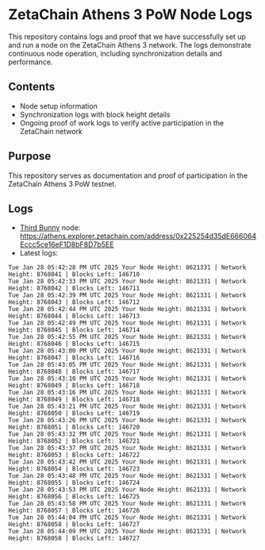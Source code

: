 # ZetaChain Athens 3 PoW Node Logs
This repository contains logs and proof that we have successfully set up and run a node on the ZetaChain Athens 3 network. The logs demonstrate continuous node operation, including synchronization details and performance.

## Contents
- Node setup information
- Synchronization logs with block height details
- Ongoing proof of work logs to verify active participation in the ZetaChain network

## Purpose
This repository serves as documentation and proof of participation in the ZetaChain Athens 3 PoW testnet.

## Logs

- [Third Bunny](https://thirdbunny.xyz/) node: https://athens.explorer.zetachain.com/address/0x225254d35dE666064Eccc5ce16eF1D8bF8D7b5EE
- Latest logs:
```
Tue Jan 28 05:42:28 PM UTC 2025 Your Node Height: 8621331 | Network Height: 8768041 | Blocks Left: 146710
Tue Jan 28 05:42:33 PM UTC 2025 Your Node Height: 8621331 | Network Height: 8768042 | Blocks Left: 146711
Tue Jan 28 05:42:39 PM UTC 2025 Your Node Height: 8621331 | Network Height: 8768043 | Blocks Left: 146712
Tue Jan 28 05:42:44 PM UTC 2025 Your Node Height: 8621331 | Network Height: 8768044 | Blocks Left: 146713
Tue Jan 28 05:42:49 PM UTC 2025 Your Node Height: 8621331 | Network Height: 8768045 | Blocks Left: 146714
Tue Jan 28 05:42:55 PM UTC 2025 Your Node Height: 8621331 | Network Height: 8768046 | Blocks Left: 146715
Tue Jan 28 05:43:00 PM UTC 2025 Your Node Height: 8621331 | Network Height: 8768047 | Blocks Left: 146716
Tue Jan 28 05:43:05 PM UTC 2025 Your Node Height: 8621331 | Network Height: 8768048 | Blocks Left: 146717
Tue Jan 28 05:43:10 PM UTC 2025 Your Node Height: 8621331 | Network Height: 8768049 | Blocks Left: 146718
Tue Jan 28 05:43:16 PM UTC 2025 Your Node Height: 8621331 | Network Height: 8768049 | Blocks Left: 146718
Tue Jan 28 05:43:21 PM UTC 2025 Your Node Height: 8621331 | Network Height: 8768050 | Blocks Left: 146719
Tue Jan 28 05:43:26 PM UTC 2025 Your Node Height: 8621331 | Network Height: 8768051 | Blocks Left: 146720
Tue Jan 28 05:43:32 PM UTC 2025 Your Node Height: 8621331 | Network Height: 8768052 | Blocks Left: 146721
Tue Jan 28 05:43:37 PM UTC 2025 Your Node Height: 8621331 | Network Height: 8768053 | Blocks Left: 146722
Tue Jan 28 05:43:42 PM UTC 2025 Your Node Height: 8621331 | Network Height: 8768054 | Blocks Left: 146723
Tue Jan 28 05:43:48 PM UTC 2025 Your Node Height: 8621331 | Network Height: 8768055 | Blocks Left: 146724
Tue Jan 28 05:43:53 PM UTC 2025 Your Node Height: 8621331 | Network Height: 8768056 | Blocks Left: 146725
Tue Jan 28 05:43:58 PM UTC 2025 Your Node Height: 8621331 | Network Height: 8768057 | Blocks Left: 146726
Tue Jan 28 05:44:04 PM UTC 2025 Your Node Height: 8621331 | Network Height: 8768058 | Blocks Left: 146727
Tue Jan 28 05:44:09 PM UTC 2025 Your Node Height: 8621331 | Network Height: 8768058 | Blocks Left: 146727
```
